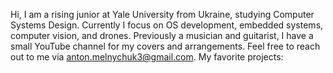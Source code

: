 Hi, I am a rising junior at Yale University from Ukraine, studying Computer Systems Design. Currently I focus on OS development, embedded systems, computer vision, and drones. Previously a musician and guitarist, I have a small YouTube channel for my covers and arrangements. Feel free to reach out to me via anton.melnychuk3@gmail.com. My favorite projects:
